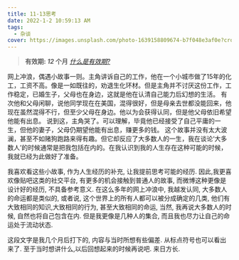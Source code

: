 ```yaml
---
title: 11-13思考
date: 2022-1-2 10:59:13 AM
tags:
  - 杂谈
cover: https://images.unsplash.com/photo-1639158809674-b7f048e3af0e?crop=entropy&cs=tinysrgb&fit=max&fm=jpg&ixid=Mnw0NTI1NXwwfDF8cmFuZG9tfHx8fHx8fHx8MTY0MTA5MjM1NQ&ixlib=rb-1.2.1&q=80&w=1080
---
```


> **有效期: *12* 个月**  *[什么是有效期?](https://blog.timvel.com/2020/12/28/12-28-2020-a-description-of-the-validity-period/)*

网上冲浪，偶遇小故事一则。主角讲诉自己的工作，他在一个小城市做了15年的化工，工资不高。像是一如既往的，劝退生化环材。但是主角并不讨厌这份工作，工作稳定，已婚生子，父母也在身边，这就是他在认清自己能力后幻想的生活。
有次他和父母闲聊，说他同学现在在美国，混得很好，但是母亲去世都没能回来，他现在虽然混得不行，但至少父母在身边。他以为会获得认同，但是他父母依旧希望他能有出息。
说到这，主角哭了。可以理解，毕竟他已经接受了自己平庸的一生，但他的妻子，父母仍期望他能有出息，赚更多的钱。
这个故事并没有太大波澜，甚至不如赌狗跑路来得有趣。但它却反应了大多数人的一生，我在谈论‘大多数人’的时候通常是把我包括在内的。在我认识到我的人生存在这种可能的时候，我就已经为此做好了准备。

我喜欢看这些小故事, 作为人生经历的补充, 让我提前思考可能的经历. 因此,我更喜欢像贴吧这类的社交平台, 有更多的机会接触到普通人的故事, 而微博这种更像是设计好的经历, 不具备参考意义.
在这么多年的网上冲浪中, 我越发认同, 大多数人的命运都是类似的, 或者说, 这个世界上的所有人都可以被分成确定的几类, 他们有大致相同的知识,大致相同的行为, 甚至大致相同的命运, 当然, 我再说大多数人的时候, 自然也将自己包含在内. 但是我更像是几种人的集合, 而且我也尽力让自己的命运处于流动状态.

这段文字是我几个月后打下的, 内容与当时所想有些偏差. 从标点符号也可以看出来了. 至于当时想讲什么,以后回想起来的时候再说吧. 来日方长.